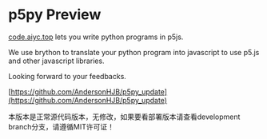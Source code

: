 # p5py Preview
 
[code.aiyc.top](https://code.aiyc.top) lets you write python programs in p5js.

We use brython to translate your python program into javascript to use p5.js and other javascript libraries.

Looking forward to your feedbacks.

[https://github.com/AndersonHJB/p5py_update](https://github.com/AndersonHJB/p5py_update)

本版本是正常源代码版本，无修改，如果要看部署版本请查看development branch分支，请遵循MIT许可证！
